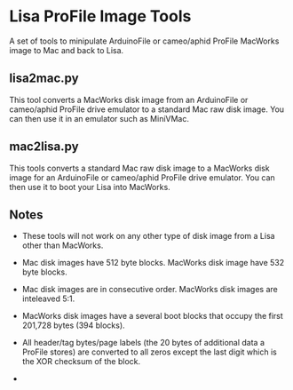 # Lisa ProFile Image Tools
A set of tools to minipulate ArduinoFile or cameo/aphid ProFile MacWorks image to Mac and back to Lisa.

## lisa2mac.py

This tool converts a MacWorks disk image from an ArduinoFile or cameo/aphid ProFile drive emulator to a standard Mac raw disk image. You can then use it in an emulator such as MiniVMac.

## mac2lisa.py

This tools converts a standard Mac raw disk image to a MacWorks disk image for an ArduinoFile or cameo/aphid ProFile drive emulator. You can then use it to boot your Lisa into MacWorks.

## Notes

- These tools will not work on any other type of disk image from a Lisa other than MacWorks.
- Mac disk images have 512 byte blocks. MacWorks disk image have 532 byte blocks.
- Mac disk images are in consecutive order. MacWorks disk images are inteleaved 5:1.
- MacWorks disk images have a several boot blocks that occupy the first 201,728 bytes (394 blocks).
- All header/tag bytes/page labels (the 20 bytes of additional data a ProFile stores) are converted to all zeros except the last digit which is the XOR checksum of the block.

- 
